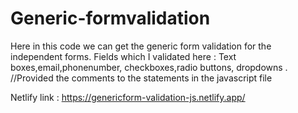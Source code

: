 # Generic-formvalidation


Here in this code we can get the generic  form validation for the independent forms. 
Fields which I validated here : Text boxes,email,phonenumber, checkboxes,radio buttons, dropdowns .
//Provided the comments to the statements in the javascript file

Netlify link : https://genericform-validation-js.netlify.app/
